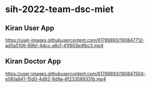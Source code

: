 # sih-2022-team-dsc-miet

## Kiran User App
https://user-images.githubusercontent.com/61789893/190847712-ad0a5106-69bf-4dcc-a6cf-41f903edfbc3.mp4

## Kiran Doctor App 
https://user-images.githubusercontent.com/61789893/190847504-e081a841-15d0-4d92-9d9a-6f233589331b.mp4





